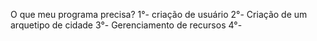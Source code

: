 O que meu programa precisa?
1°- criação de usuário 
2°- Criação de um arquetipo de cidade
3°- Gerenciamento de recursos
4°- 
